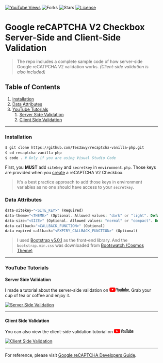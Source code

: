 [![YouTube Views](https://img.shields.io/youtube/views/oJzGpDbeSuA?style=social)](https://youtube.com/watch?v=oJzGpDbeSuA)
![Forks](https://img.shields.io/github/forks/Tes3awy/recaptcha-vanilla-php)
![Stars](https://img.shields.io/github/stars/Tes3awy/recaptcha-vanilla-php)
[![License](https://img.shields.io/github/license/Tes3awy/recaptcha-vanilla-php)](https://github.com/Tes3awy/recaptcha-vanilla-php/blob/master/LICENSE)

# Google reCAPTCHA V2 Checkbox Server-Side and Client-Side Validation

> The repo includes a complete sample code of how server-side Google reCATPCHA V2 validation works. _(Client-side validation is also included)_

## Table of Contents

1. [Installation](#installation)
2. [Data Attributes](#data-attributes)
3. [YouTube Tutorials](#youtube-tutorials)
   1. [Server Side Validation](#server-side-validation)
   2. [Client Side Validation](#client-side-validation)

---

### Installation

```bash
$ git clone https://github.com/Tes3awy/recaptcha-vanilla-php.git
$ cd recaptcha-vanilla-php
$ code . # Only if you are using Visual Studio Code
```

First, you **MUST** add `sitekey` and `secretkey` in `environment.php`. Those keys are provided when you [create](https://www.google.com/recaptcha/admin/create) a reCAPTCHA V2 Checkbox.

> It's a best practice approach to add those keys in environment variables as no one should have access to your `secretkey`.

### Data Attributes

```php
data-sitekey="<SITE_KEY>" (Required)
data-theme="<THEME>" (Optional. Allowed values: "dark" or "light". Default: light)
data-size="<SIZE>" (Optional. Allowed values: "normal" or "compact". Default: normal)
data-callback="<CALLBACK_FUNCTION>" (Optional)
data-expired-callback="<EXPIRY_CALLBACK_FUNCTION>" (Optional)
```

> I used [Bootstrap v5.0.1](https://getbootstrap.com/docs/5.0/getting-started/introduction/) as the front-end library. And the `bootstrap.min.css` was downloaded from [Bootswatch (Cosmos Theme)](https://bootswatch.com/cosmos/)

---

### YouTube Tutorials

#### Server Side Validation

I made a tutorial about the server-side validation on ![YouTube](assets/images/YouTube.png 'YouTube Logo'). Grab your cup of tea or coffee and enjoy it.

[![Server Side Validation](https://img.youtube.com/vi/oJzGpDbeSuA/0.jpg)](https://youtube.com/watch?v=oJzGpDbeSuA)

---

#### Client Side Validation

You can also view the client-side validation tutorial on ![YouTube](assets/images/YouTube.png 'YouTube Logo')

[![Client Side Validation](https://img.youtube.com/vi/okaZ6OIqlzs/0.jpg)](https://youtube.com/watch?v=okaZ6OIqlzs)

---

For reference, please visit [Google reCAPTCHA Developers Guide](https://developers.google.com/recaptcha/docs/verify).
